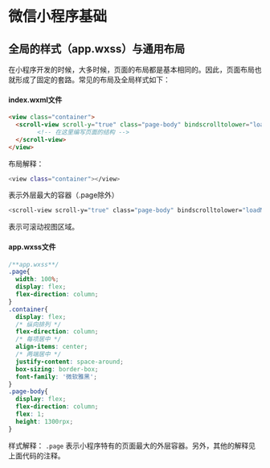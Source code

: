 # 微信小程序基础

## 全局的样式（app.wxss）与通用布局
在小程序开发的时候，大多时候，页面的布局都是基本相同的。因此，页面布局也就形成了固定的套路。常见的布局及全局样式如下：

#### index.wxml文件
```html
<view class="container">
  <scroll-view scroll-y="true" class="page-body" bindscrolltolower="loadMore">
        <!-- 在这里编写页面的结构 -->
  </scroll-view>
</view>
```
布局解释：

```bash
<view class="container"></view>
```
表示外层最大的容器（.page除外）
```bash
<scroll-view scroll-y="true" class="page-body" bindscrolltolower="loadMore"></scroll-view>
```
表示可滚动视图区域。


#### app.wxss文件
```css
/**app.wxss**/
.page{
  width: 100%;
  display: flex;
  flex-direction: column;
}
.container{
  display: flex;
  /* 纵向排列 */
  flex-direction: column;
  /* 每项居中 */
  align-items: center;
  /* 两端居中 */
  justify-content: space-around;
  box-sizing: border-box;
  font-family: '微软雅黑';
}
.page-body{
  display: flex;
  flex-direction: column;
  flex: 1;
  height: 1300rpx;
}
```
样式解释：
`.page` 表示小程序特有的页面最大的外层容器。另外，其他的解释见上面代码的注释。